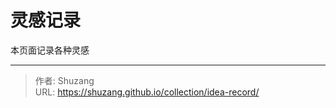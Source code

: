 # 灵感记录


本页面记录各种灵感





---

> 作者: Shuzang  
> URL: https://shuzang.github.io/collection/idea-record/  

